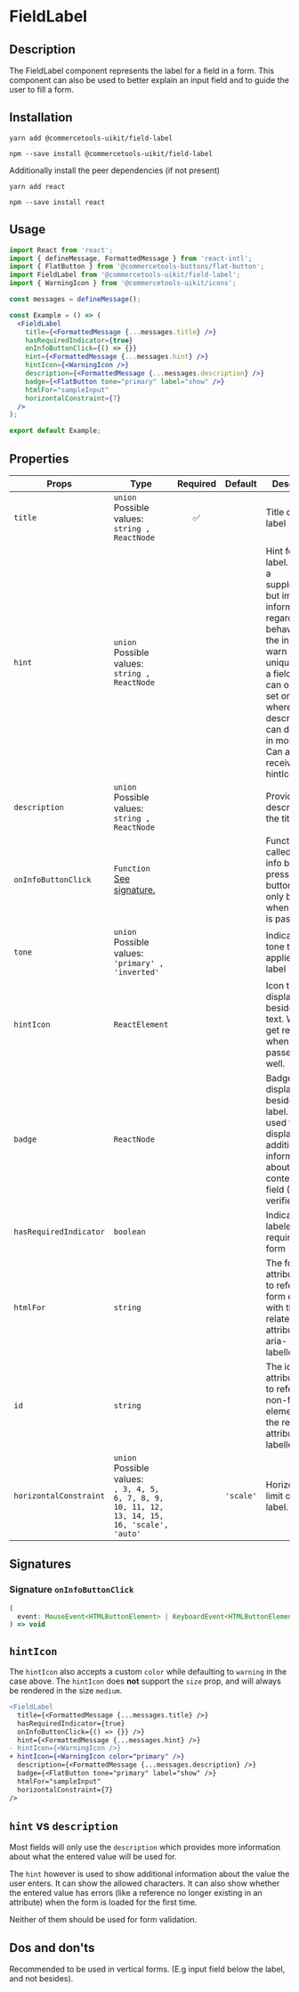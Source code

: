 <!-- THIS IS AN AUTOGENERATED FILE. DO NOT EDIT THIS FILE DIRECTLY. -->
<!-- This file is created by the `yarn generate-readme` script. -->

# FieldLabel

## Description

The FieldLabel component represents the label for a field in a form. This component can also be used to better explain an input field and to guide the user to fill a form.

## Installation

```
yarn add @commercetools-uikit/field-label
```

```
npm --save install @commercetools-uikit/field-label
```

Additionally install the peer dependencies (if not present)

```
yarn add react
```

```
npm --save install react
```

## Usage

```jsx
import React from 'react';
import { defineMessage, FormattedMessage } from 'react-intl';
import { FlatButton } from '@commercetools-buttons/flat-button';
import FieldLabel from '@commercetools-uikit/field-label';
import { WarningIcon } from '@commercetools-uikit/icons';

const messages = defineMessage();

const Example = () => (
  <FieldLabel
    title={<FormattedMessage {...messages.title} />}
    hasRequiredIndicator={true}
    onInfoButtonClick={() => {}}
    hint={<FormattedMessage {...messages.hint} />}
    hintIcon={<WarningIcon />}
    description={<FormattedMessage {...messages.description} />}
    badge={<FlatButton tone="primary" label="show" />}
    htmlFor="sampleInput"
    horizontalConstraint={7}
  />
);

export default Example;
```

## Properties

| Props                  | Type                                                                                                  | Required | Default   | Description                                                                                                                                                                                                                                                       |
| ---------------------- | ----------------------------------------------------------------------------------------------------- | :------: | --------- | ----------------------------------------------------------------------------------------------------------------------------------------------------------------------------------------------------------------------------------------------------------------- |
| `title`                | `union`<br/>Possible values:<br/>`string , ReactNode`                                                 |    ✅    |           | Title of the label                                                                                                                                                                                                                                                |
| `hint`                 | `union`<br/>Possible values:<br/>`string , ReactNode`                                                 |          |           | Hint for the label. Provides a supplementary but important information regarding the behaviour of the input (e.g warn about uniqueness of a field, when it can only be set once), whereas description can describe it in more depth. Can also receive a hintIcon. |
| `description`          | `union`<br/>Possible values:<br/>`string , ReactNode`                                                 |          |           | Provides a description for the title.                                                                                                                                                                                                                             |
| `onInfoButtonClick`    | `Function`<br/>[See signature.](#signature-onInfoButtonClick)                                         |          |           | Function called when info button is pressed. Info button will only be visible when this prop is passed.                                                                                                                                                           |
| `tone`                 | `union`<br/>Possible values:<br/>`'primary' , 'inverted'`                                             |          |           | Indicates the tone to be applied to the label                                                                                                                                                                                                                     |
| `hintIcon`             | `ReactElement`                                                                                        |          |           | Icon to be displayed beside the hint text. Will only get rendered when hint is passed as well.                                                                                                                                                                    |
| `badge`                | `ReactNode`                                                                                           |          |           | Badge to be displayed beside the label. Might be used to display additional information about the content of the field (E.g verified email)                                                                                                                       |
| `hasRequiredIndicator` | `boolean`                                                                                             |          |           | Indicates if the labeled field is required in a form                                                                                                                                                                                                              |
| `htmlFor`              | `string`                                                                                              |          |           | The for HTML attribute, used to reference form elements with the related attribute id or aria-labelledby.                                                                                                                                                         |
| `id`                   | `string`                                                                                              |          |           | The id HTML attribute, used to reference non-form elements with the related attribute aria-labelledby.                                                                                                                                                            |
| `horizontalConstraint` | `union`<br/>Possible values:<br/>`, 3, 4, 5, 6, 7, 8, 9, 10, 11, 12, 13, 14, 15, 16, 'scale', 'auto'` |          | `'scale'` | Horizontal size limit of the label.                                                                                                                                                                                                                               |

## Signatures

### Signature `onInfoButtonClick`

```ts
(
  event: MouseEvent<HTMLButtonElement> | KeyboardEvent<HTMLButtonElement>
) => void
```

## `hintIcon`

The `hintIcon` also accepts a custom `color` while defaulting to `warning` in the case above. The `hintIcon` does **not** support the `size` prop, and will always be rendered in the size `medium`.

```diff
<FieldLabel
  title={<FormattedMessage {...messages.title} />}
  hasRequiredIndicator={true}
  onInfoButtonClick={() => {}} />}
  hint={<FormattedMessage {...messages.hint} />}
- hintIcon={<WarningIcon />}
+ hintIcon={<WarningIcon color="primary" />}
  description={<FormattedMessage {...messages.description} />}
  badge={<FlatButton tone="primary" label="show" />}
  htmlFor="sampleInput"
  horizontalConstraint={7}
/>
```

## `hint` vs `description`

Most fields will only use the `description` which provides more information about what the entered value will be used for.

The `hint` however is used to show additional information about the value the user enters. It can show the allowed characters. It can also show whether the entered value has errors (like a reference no longer existing in an attribute) when the form is loaded for the first time.

Neither of them should be used for form validation.

## Dos and don'ts

Recommended to be used in vertical forms. (E.g input field below the label, and not besides).
